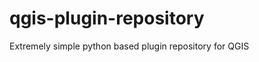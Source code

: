 qgis-plugin-repository
======================

Extremely simple python based plugin repository for QGIS
